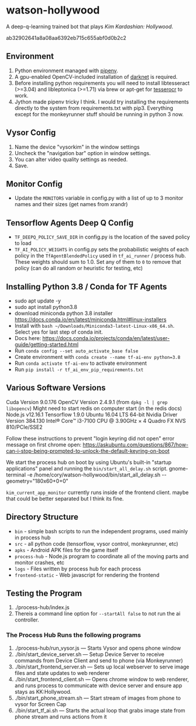 # watson-hollywood

A deep-q-learning trained bot that plays *Kim Kardashian: Hollywood*.

ab32902641a8a08aa6392eb715c655abf0d0b2c2

## Environment

1. Python environment managed with [pipenv](https://docs.pipenv.org/).
2. A gpu-enabled OpenCV-included installation of [darknet](https://pjreddie.com/darknet/install/) is required.
3. Before installing python requirements you will need to install libtesseract (>=3.04) and libleptonica (>=1.71) via brew or apt-get for [tesserocr](https://github.com/sirfz/tesserocr) to work.
4. Jython made pipenv tricky I think. I would try installing the requirements directly to the system from requirements.txt with pip3.
  Everything except for the monkeyrunner stuff should be running in python 3 now.

## Vysor Config
1. Name the device "vysorkim" in the window settings
2. Uncheck the "navigation bar" option in window settings.
3. You can alter video quality settings as needed.
4. Save.

## Monitor Config
* Update the `MONITORS` variable in config.py with a list of up to 3 monitor names and their sizes (get names from xrandr)

## Tensorflow Agents Deep Q Config
* `TF_DEEPQ_POLICY_SAVE_DIR` in config.py is the location of the saved policy to load
* `TF_AI_POLICY_WEIGHTS` in config.py sets the probabilistic weights of each policy
in the `TfAgentBlendedPolicy` used in `tf_ai_runner` / process hub. These weights
should sum to 1.0. Set any of them to `0` to remove that policy (can do all random
or heuristic for testing, etc)

## Installing Python 3.8 / Conda for TF Agents
* sudo apt update -y
* sudo apt install python3.8
* download miniconda python 3.8 installer https://docs.conda.io/en/latest/miniconda.html#linux-installers
* Install with `bash ~/Downloads/Miniconda3-latest-Linux-x86_64.sh`. Select yes for last step of conda init.
* Docs here: https://docs.conda.io/projects/conda/en/latest/user-guide/getting-started.html
* Run `conda config --set auto_activate_base false`
* Create environment with `conda create --name tf-ai-env python=3.8`
* Run `conda activate tf-ai-env` to activate environment
* Run `pip install -r tf_ai_env_pip_requirements.txt`

## Various Software Versions

Cuda Version 9.0.176
OpenCV Version 2.4.9.1 (from `dpkg -l | grep libopencv`)
Might need to start redis on computer start (in the redis docs)
Node.js v12.16.1
Tensorflow 1.9.0
Ubuntu 16.04 LTS 64-bit
Nvidia Driver Version 384.130
Intel® Core™ i3-7100 CPU @ 3.90GHz × 4
Quadro FX NVS 810/PCIe/SSE2

Follow these instructions to prevent "login keyring did not open" error message
on first chrome open: https://askubuntu.com/questions/867/how-can-i-stop-being-prompted-to-unlock-the-default-keyring-on-boot

We start the process hub on boot by using Ubuntu's built-in "startup applications"
panel and running the `bin/start_all_delay.sh` script.
gnome-terminal -e /home/cory/watson-hollywood/bin/start_all_delay.sh --geometry="180x60+0+0"

`kim_current_app_monitor` currently runs inside of the frontend client.
maybe that could be better separated but I think its fine.

## Directory Structure

* `bin` - simple bash scripts to run the independent programs, used mainly in process hub
* `src` - all python code (tensorflow, vysor control, monkeyrunner, etc)
* `apks` - Android APK files for the game itself
* `process-hub` - Node.js program to coordinate all of the moving parts and monitor crashes, etc
* `logs` - Files written by process hub for each process
* `frontend-static` - Web javascript for rendering the frontend

## Testing the Program
1. ./process-hub/index.js
2. Thereis a command line option for `--startAll false` to not run the ai controller.

### The Process Hub Runs the following programs
1. ./process-hub/run_vysor.js — Starts Vysor and opens phone window
2. ./bin/start_device_server.sh — Setup Device Server to receive commands from Device Client and send to phone (via Monkeyrunner)
3. ./bin/start_frontend_server.sh — Sets up local webserver to serve image files and state updates to web renderer
4. ./bin/start_frontend_client.sh — Opens chrome window to web renderer, and runs
process to communicate with device server and ensure app stays as KK:Hollywood.
5. ./bin/start_phone_stream.sh — Start stream of images from phone to vysor for Screen Cap
6. ./bin/start_tf_ai.sh — Starts the actual loop that grabs image state from phone stream and runs actions from it
